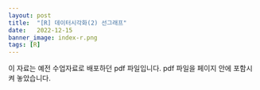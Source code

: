 ```yaml
---
layout: post
title:  "[R] 데이터시각화(2) 선그래프"
date:   2022-12-15
banner_image: index-r.png
tags: [R]
---
```


이 자료는 예전 수업자료로 배포하던 pdf 파일입니다. pdf 파일을 페이지 안에 포함시켜 놓았습니다.

<!--more-->

<style>
    .fluid-width-video-wrapper {
        position: absolute !important;
        left: 0 !important;
    }
</style>
<object data="/files/pdf/r-visual-2.pdf" type="application/pdf" width="100%" height="1105px"></object>